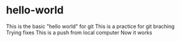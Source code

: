 # hello-world

This is the basic "hello world" for git
This is a practice for git braching
Trying fixes
This is  a push from local computer
Now it works
